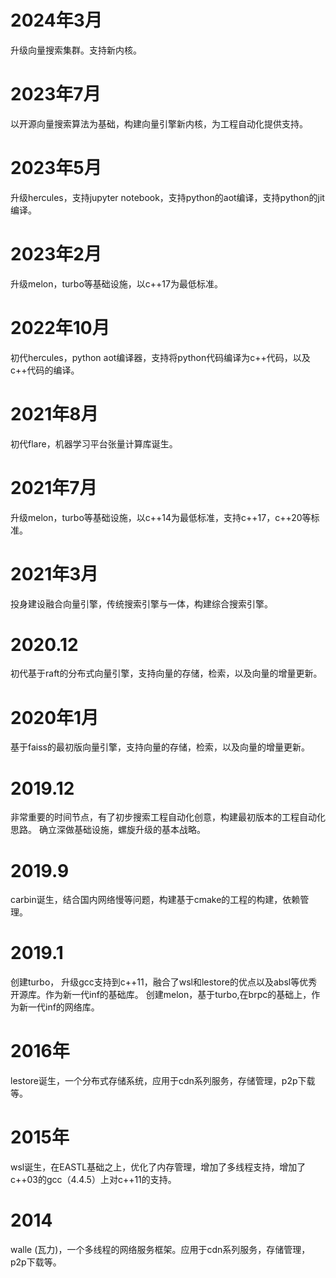 

# 2024年3月

升级向量搜索集群。支持新内核。

# 2023年7月

以开源向量搜索算法为基础，构建向量引擎新内核，为工程自动化提供支持。

# 2023年5月

升级hercules，支持jupyter notebook，支持python的aot编译，支持python的jit编译。

# 2023年2月

升级melon，turbo等基础设施，以c++17为最低标准。

# 2022年10月
初代hercules，python aot编译器，支持将python代码编译为c++代码，以及c++代码的编译。

# 2021年8月

初代flare，机器学习平台张量计算库诞生。

# 2021年7月
升级melon，turbo等基础设施，以c++14为最低标准，支持c++17，c++20等标准。

# 2021年3月
投身建设融合向量引擎，传统搜索引擎与一体，构建综合搜索引擎。

# 2020.12
初代基于raft的分布式向量引擎，支持向量的存储，检索，以及向量的增量更新。

# 2020年1月

基于faiss的最初版向量引擎，支持向量的存储，检索，以及向量的增量更新。

# 2019.12

非常重要的时间节点，有了初步搜索工程自动化创意，构建最初版本的工程自动化思路。
确立深做基础设施，螺旋升级的基本战略。

# 2019.9

carbin诞生，结合国内网络慢等问题，构建基于cmake的工程的构建，依赖管理。

# 2019.1

创建turbo， 升级gcc支持到c++11，融合了wsl和lestore的优点以及absl等优秀开源库。作为新一代inf的基础库。
创建melon，基于turbo,在brpc的基础上，作为新一代inf的网络库。

# 2016年

lestore诞生，一个分布式存储系统，应用于cdn系列服务，存储管理，p2p下载等。

# 2015年

wsl诞生，在EASTL基础之上，优化了内存管理，增加了多线程支持，增加了c++03的gcc（4.4.5）上对c++11的支持。

# 2014

walle (瓦力)，一个多线程的网络服务框架。应用于cdn系列服务，存储管理，p2p下载等。